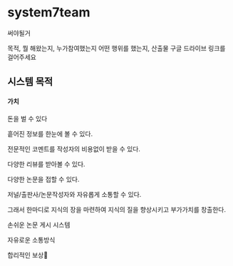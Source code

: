 # system7team
써야될거

목적, 뭘 해왔는지, 누가참여했는지 어떤 행위를 했는지, 산출물 구글 드라이브 링크를 걸어주세요

## 시스템 목적

#### 가치

돈을 벌 수 있다

흩어진 정보를 한눈에 볼 수 있다.

전문적인 코멘트를 작성자의 비용없이 받을 수 있다.

다양한 리뷰를 받아볼 수 있다.

다양한 논문을 접할 수 있다.

저널/출판사/논문작성자와 자유롭게 소통할 수 있다.

그래서 한마디로
지식의 장을 마련하여 지식의 질을 향상시키고 부가가치를 창출한다.

손쉬운 논문 게시 시스템

자유로운 소통방식

합리적인 보상

